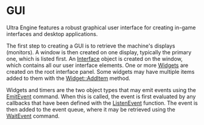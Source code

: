 # GUI

Ultra Engine features a robust graphical user interface for creating in-game interfaces and desktop applications.

The first step to creating a GUI is to retrieve the machine's displays (monitors). A window is then created on one display, typically the primary one, which is listed first. An [Interface](Interface.md) object is created on the window, which contains all our user interface elements. One or more [Widgets](Widget.md) are created on the root interface panel. Some widgets may have multiple items added to them with the [Widget::AddItem](Widget_AddItem.md) method.

Widgets and timers are the two object types that may emit events using the [EmitEvent](EmitEvent.md) command. When this is called, the event is first evaluated by any callbacks that have been defined with the [ListenEvent](ListenEvent.md) function. The event is then added to the event queue, where it may be retrieved using the [WaitEvent](WaitEvent.md) command.

